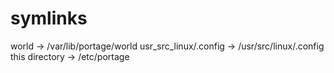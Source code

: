 # symlinks
world -> /var/lib/portage/world
usr_src_linux/.config -> /usr/src/linux/.config
this directory -> /etc/portage
